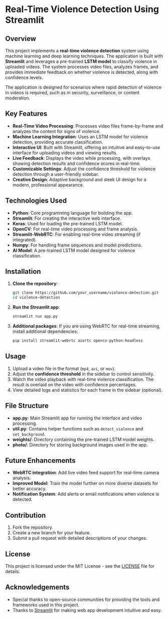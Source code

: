 # Real-Time Violence Detection Using Streamlit

## Overview

This project implements a **real-time violence detection** system using machine learning and deep learning techniques. The application is built with **Streamlit** and leverages a pre-trained **LSTM model** to classify violence in uploaded videos. The system processes video files, analyzes frames, and provides immediate feedback on whether violence is detected, along with confidence levels.

The application is designed for scenarios where rapid detection of violence in videos is required, such as in security, surveillance, or content moderation.

## Key Features

- **Real-Time Video Processing**: Processes video files frame-by-frame and analyzes the content for signs of violence.
- **Machine Learning Integration**: Uses an LSTM model for violence detection, providing accurate classification.
- **Interactive UI**: Built with Streamlit, offering an intuitive and easy-to-use interface for uploading videos and viewing results.
- **Live Feedback**: Displays the video while processing, with overlays showing detection results and confidence scores in real-time.
- **Customizable Settings**: Adjust the confidence threshold for violence detection through a user-friendly sidebar.
- **Creative Design**: Adaptive background and sleek UI design for a modern, professional appearance.

## Technologies Used

- **Python**: Core programming language for building the app.
- **Streamlit**: For creating the interactive web interface.
- **Keras**: Used for loading the pre-trained LSTM model.
- **OpenCV**: For real-time video processing and frame analysis.
- **Streamlit-WebRTC**: For enabling real-time video streaming (if integrated).
- **Numpy**: For handling frame sequences and model predictions.
- **AI Model**: A pre-trained LSTM model designed for violence classification.

## Installation

1. **Clone the repository**:
   ```bash
   git clone https://github.com/your_username/violence-detection.git
   cd violence-detection
   ```


2. **Run the Streamlit app**:
   ```bash
   streamlit run app.py
   ```

3. **Additional packages**: 
   If you are using WebRTC for real-time streaming, install additional dependencies:
   ```bash
   pip install streamlit-webrtc aiortc opencv-python-headless
   ```

## Usage

1. Upload a video file in the format (`mp4`, `avi`, or `mov`).
2. Adjust the **confidence threshold** in the sidebar to control sensitivity.
3. Watch the video playback with real-time violence classification. The result is overlaid on the video with confidence percentages.
4. View detailed logs and statistics for each frame in the sidebar (optional).

## File Structure

- **app.py**: Main Streamlit app for running the interface and video processing.
- **util.py**: Contains helper functions such as `detect_violence` and `set_background`.
- **weights/**: Directory containing the pre-trained LSTM model weights.
- **photo/**: Directory for storing background images used in the app.

## Future Enhancements

- **WebRTC integration**: Add live video feed support for real-time camera analysis.
- **Improved Model**: Train the model further on more diverse datasets for better accuracy.
- **Notification System**: Add alerts or email notifications when violence is detected.

## Contribution

1. Fork the repository.
2. Create a new branch for your feature.
3. Submit a pull request with detailed descriptions of your changes.

## License

This project is licensed under the MIT License - see the [LICENSE](LICENSE) file for details.

## Acknowledgements

- Special thanks to open-source communities for providing the tools and frameworks used in this project.
- Thanks to [Streamlit](https://streamlit.io/) for making web app development intuitive and easy.
